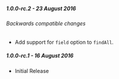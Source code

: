 ##### 1.0.0-rc.2 - 23 August 2016

###### Backwards compatible changes
- Add support for `field` option to `findAll`.

##### 1.0.0-rc.1 - 16 August 2016

- Initial Release
